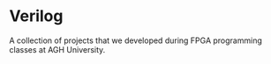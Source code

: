 # Verilog
A collection of projects that we developed during FPGA programming classes at AGH University.
